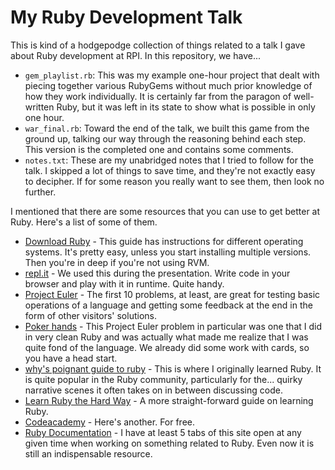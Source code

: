 # My Ruby Development Talk

This is kind of a hodgepodge collection of things related to a talk I gave about
Ruby development at RPI. In this repository, we have...

* `gem_playlist.rb`: This was my example one-hour project that dealt with
  piecing together various RubyGems without much prior knowledge of how they
  work individually. It is certainly far from the paragon of well-written Ruby,
  but it was left in its state to show what is possible in only one hour.
* `war_final.rb`: Toward the end of the talk, we built this game from the ground
  up, talking our way through the reasoning behind each step. This version is
  the completed one and contains some comments.
* `notes.txt`: These are my unabridged notes that I tried to follow for the
  talk. I skipped a lot of things to save time, and they're not exactly easy to
  decipher. If for some reason you really want to see them, then look no
  further.

I mentioned that there are some resources that you can use to get better at
Ruby. Here's a list of some of them.

* [Download Ruby](http://www.ruby-lang.org/en/downloads/) - This guide has
  instructions for different operating systems. It's pretty easy, unless you
  start installing multiple versions. Then you're in deep if you're not using
  RVM.
* [repl.it](http://repl.it/languages/Ruby) - We used this during the
  presentation. Write code in your browser and play with it in runtime. Quite
  handy.
* [Project Euler](http://projecteuler.net/) - The first 10 problems, at least, are
  great for testing basic operations of a language and getting some feedback at
  the end in the form of other visitors' solutions.
* [Poker hands](http://projecteuler.net/problem=54) - This Project Euler problem
  in particular was one that I did in very clean Ruby and was actually what made
  me realize that I was quite fond of the language. We already did some work
  with cards, so you have a head start.
* [why's poignant guide to ruby](http://mislav.uniqpath.com/poignant-guide/) -
  This is where I originally learned Ruby. It is quite popular in the Ruby
  community, particularly for the... quirky narrative scenes it often takes on
  in between discussing code.
* [Learn Ruby the Hard Way](http://ruby.learncodethehardway.org/book/) - A more
  straight-forward guide on learning Ruby.
* [Codeacademy](http://www.codecademy.com/tracks/ruby) - Here's another. For
  free.
* [Ruby Documentation](http://ruby-doc.org/core-1.9.3/) - I have at least 5 tabs
  of this site open at any given time when working on something related to Ruby.
  Even now it is still an indispensable resource.
